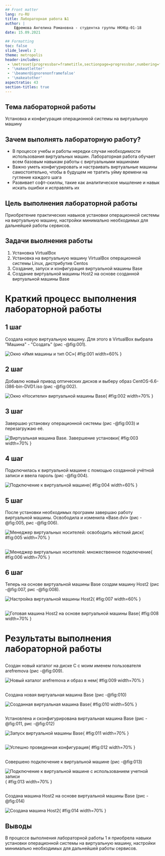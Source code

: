 ```yaml
---
## Front matter
lang: ru-RU
title: Лабораторная работа №1
author: |
	Ефремова Ангелина Романовна - студентка группы НКНбд-01-18
date: 15.09.2021

## Formatting
toc: false
slide_level: 2
theme: metropolis
header-includes: 
 - \metroset{progressbar=frametitle,sectionpage=progressbar,numbering=fraction}
 - '\makeatletter'
 - '\beamer@ignorenonframefalse'
 - '\makeatother'
aspectratio: 43
section-titles: true
---
```


## Тема лабораторной работы

Установка и конфигурация операционной системы на виртуальную машину

## Зачем выполнять лабораторную работу?

- В процессе учебы и работы нередки случаи необходимости использования виртуальных машин. Лабораторная работа обучает всем базовым навыкам работы с виртуальными машинами
- Важно уметь конфигурировать и настраивать виртуальные машины самостоятельно, чтобы в будущем не тратить уйму времени на гугление каждого шага
- Развивает софт-скиллы, такие как аналитическое мышление и навык искать ошибки и исправлять их

## Цель выполнения лабораторной работы

Приобретение практических навыков установки операционной системы на виртуальную машину, настройки минимально необходимых для дальнейшей работы сервисов.

## Задачи выолнения работы

1. Установка VirtualBox 
2. Установка на виртуальную машину VirtualBox операционной системы Linux, дистрибутив Centos
3. Создание, запуск и конфигурация виртуальной машины Base
4. Создание виртуальной машины Host2 на основе созданной виртуальной машины Base

# Краткий процесс выполнения лабораторной работы

## 1 шаг

Создала новую виртуальную машину. Для этого в VirtualBox выбрала "Машина" - "Создать" (рис -@fig:001).

![Окно «Имя машины и тип ОС»](image/4.png){ #fig:001 width=60% }

## 2 шаг

Добавлю новый привод оптических дисков и выберу образ CentOS-6.6-i386-bin-DVD1.iso (рис -@fig:002).

![Окно «Носители» виртуальной машины Base](image/12.png){ #fig:002 width=70% }

## 3 шаг

Завершаю установку операционной системы (рис -@fig:003) и перезагружаю её.

![Виртуальная машина Base. Завершение установки](image/23.png){ #fig:003 width=70% }

## 4 шаг

Подключилась к виртуальной машине с помощью созданной учётной записи и ввела пароль (рис -@fig:004).

![Подключение к виртуальной машине](image/28.png){ #fig:004 width=60% }

## 5 шаг

После установки необходимых программ завершаю работу виртуальной машины. Освободила и изменила «Base.dvi» (рис -@fig:005, рис -@fig:006).

![Менеджер виртуальных носителей: освободить жёсткий диск](image/32.png){ #fig:005 width=70% }

## 

![Менеджер виртуальных носителей: множественное подключение](image/33.png){ #fig:006 width=70% }

## 6 шаг

Теперь на основе виртуальной машины Base создам машину Host2 (рис -@fig:007, рис -@fig:008).

![Настройка виртуальной машины Host2](image/34.png){ #fig:007 width=60% }

## 

![Готовая машина Host2 на основе виртуальной машины Base](image/36.png){ #fig:008 width=70% }

# Результаты выполнения лабораторной работы

##

Создан новый каталог на диске С с моим именем пользователя arefremova (рис -@fig:009).

![Новый каталог arefremova и образ в нем](image/1.png){ #fig:009 width=70% }

##

Создана новая виртуальная машина Base (рис -@fig:010)

![Созданная виртуальная машина Base](image/37.png){ #fig:010 width=50% }

##

Установлена и сконфигурирована виртуальная машина Base (рис -@fig:011, рис -@fig:012)

![Запуск виртуальной машины Base](image/13.png){ #fig:011 width=70% }

## 

![Успешно проведенная конфигурация](image/24.png){ #fig:012 width=70% }

##

Совершено подключение к виртуальной машине (рис -@fig:013)

![Подключение к виртуальной машине с использованием учетной записи](image/28.png){ #fig:013 width=70% }

##

Создана машина Host2 на основе виртуальной машины Base (рис -@fig:014)

![Создана машина Host2](image/36.png){ #fig:014 width=70% }

## Выводы

В процессе выполнения лабораторной работы 1 я приобрела навыки установки операционной системы на виртуальную машину, настройки минимально необходимых для дальнейшей работы сервисов.